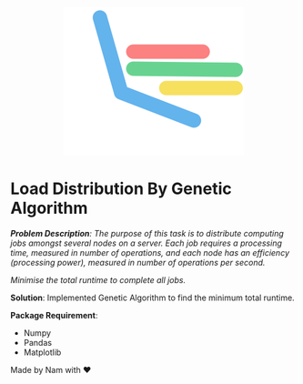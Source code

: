 <p align="center">
    <img src="img/LoadDistribution.svg" />
</p>

# Load Distribution By Genetic Algorithm

<i>
<b>Problem Description</b>: The purpose of this task is to distribute computing jobs amongst several nodes on a server.
Each job requires a processing time, measured in number of operations, and each node has
an efficiency (processing power), measured in number of operations per second.

Minimise the total runtime to complete all jobs.
</i>

**Solution**: Implemented Genetic Algorithm to find the minimum total runtime.

**Package Requirement**:

- Numpy
- Pandas
- Matplotlib

Made by Nam with ❤️
